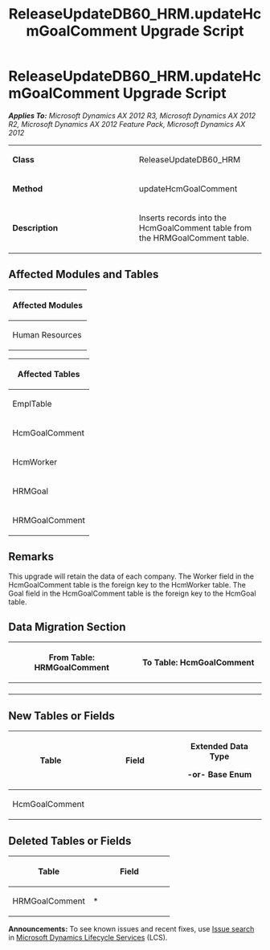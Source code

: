 ﻿---
title: ReleaseUpdateDB60_HRM.updateHcmGoalComment Upgrade Script
TOCTitle: ReleaseUpdateDB60_HRM.updateHcmGoalComment Upgrade Script
ms:assetid: 7674929e-f206-6b03-fdc0-baddabd79a91
ms:mtpsurl: https://msdn.microsoft.com/en-us/library/JJ719335(v=AX.60)
ms:contentKeyID: 49709125
ms.date: 05/18/2015
mtps_version: v=AX.60
---

# ReleaseUpdateDB60\_HRM.updateHcmGoalComment Upgrade Script 


_**Applies To:** Microsoft Dynamics AX 2012 R3, Microsoft Dynamics AX 2012 R2, Microsoft Dynamics AX 2012 Feature Pack, Microsoft Dynamics AX 2012_

<table>
<colgroup>
<col style="width: 50%" />
<col style="width: 50%" />
</colgroup>
<tbody>
<tr class="odd">
<td><p><strong>Class</strong></p></td>
<td><p>ReleaseUpdateDB60_HRM</p></td>
</tr>
<tr class="even">
<td><p><strong>Method</strong></p></td>
<td><p>updateHcmGoalComment</p></td>
</tr>
<tr class="odd">
<td><p><strong>Description</strong></p></td>
<td><p>Inserts records into the HcmGoalComment table from the HRMGoalComment table.</p></td>
</tr>
</tbody>
</table>


## Affected Modules and Tables

<table>
<colgroup>
<col style="width: 100%" />
</colgroup>
<thead>
<tr class="header">
<th><p>Affected Modules</p></th>
</tr>
</thead>
<tbody>
<tr class="odd">
<td><p>Human Resources</p></td>
</tr>
</tbody>
</table>


<table>
<colgroup>
<col style="width: 100%" />
</colgroup>
<thead>
<tr class="header">
<th><p>Affected Tables</p></th>
</tr>
</thead>
<tbody>
<tr class="odd">
<td><p>EmplTable</p></td>
</tr>
<tr class="even">
<td><p>HcmGoalComment</p></td>
</tr>
<tr class="odd">
<td><p>HcmWorker</p></td>
</tr>
<tr class="even">
<td><p>HRMGoal</p></td>
</tr>
<tr class="odd">
<td><p>HRMGoalComment</p></td>
</tr>
</tbody>
</table>


## Remarks

This upgrade will retain the data of each company. The Worker field in the HcmGoalComment table is the foreign key to the HcmWorker table. The Goal field in the HcmGoalComment table is the foreign key to the HcmGoal table.

## Data Migration Section

<table>
<colgroup>
<col style="width: 50%" />
<col style="width: 50%" />
</colgroup>
<thead>
<tr class="header">
<th><p>From Table: HRMGoalComment</p></th>
<th><p>To Table: HcmGoalComment</p></th>
</tr>
</thead>
<tbody>
<tr class="odd">
<td><p></p></td>
<td><p></p></td>
</tr>
</tbody>
</table>


## New Tables or Fields

<table>
<colgroup>
<col style="width: 33%" />
<col style="width: 33%" />
<col style="width: 33%" />
</colgroup>
<thead>
<tr class="header">
<th><p>Table</p></th>
<th><p>Field</p></th>
<th><p>Extended Data Type</p>
<p>-or- Base Enum</p></th>
</tr>
</thead>
<tbody>
<tr class="odd">
<td><p>HcmGoalComment</p></td>
<td><p></p></td>
<td><p></p></td>
</tr>
</tbody>
</table>


## Deleted Tables or Fields

<table>
<colgroup>
<col style="width: 50%" />
<col style="width: 50%" />
</colgroup>
<thead>
<tr class="header">
<th><p>Table</p></th>
<th><p>Field</p></th>
</tr>
</thead>
<tbody>
<tr class="odd">
<td><p>HRMGoalComment</p></td>
<td><p>*</p></td>
</tr>
</tbody>
</table>

  
**Announcements:** To see known issues and recent fixes, use [Issue search](http://go.microsoft.com/fwlink/?linkid=389258) in [Microsoft Dynamics Lifecycle Services](http://go.microsoft.com/fwlink/?linkid=306505) (LCS).

